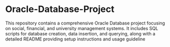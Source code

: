 # Oracle-Database-Project
This repository contains a comprehensive Oracle Database project focusing on social, financial, and university management systems. It includes SQL scripts for database creation, data insertion, and querying, along with a detailed README providing setup instructions and usage guideline

